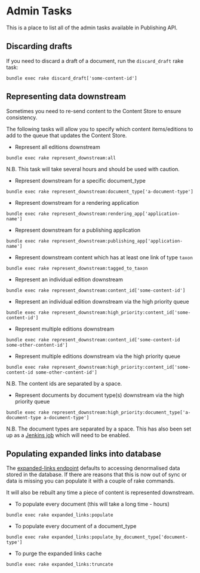 # Admin Tasks

This is a place to list all of the admin tasks available in Publishing API.

## Discarding drafts

If you need to discard a draft of a document, run the `discard_draft` rake task:

```
bundle exec rake discard_draft['some-content-id']
```

## Representing data downstream

Sometimes you need to re-send content to the Content Store to ensure consistency.

The following tasks will allow you to specify which content items/editions to add to the queue that updates the Content Store.

* Represent all editions downstream
```
bundle exec rake represent_downstream:all
```
N.B. This task will take several hours and should be used with caution.

* Represent downstream for a specific document_type
```
bundle exec rake represent_downstream:document_type['a-document-type']
```

* Represent downstream for a rendering application
```
bundle exec rake represent_downstream:rendering_app['application-name']
```

* Represent downstream for a publishing application
```
bundle exec rake represent_downstream:publishing_app['application-name']
```

* Represent downstream content which has at least one link of type `taxon`
```
bundle exec rake represent_downstream:tagged_to_taxon
```

* Represent an individual edition downstream
```
bundle exec rake represent_downstream:content_id['some-content-id']
```

* Represent an individual edition downstream via the high priority queue
```
bundle exec rake represent_downstream:high_priority:content_id['some-content-id']
```

* Represent multiple editions downstream
```
bundle exec rake represent_downstream:content_id['some-content-id some-other-content-id']
```

* Represent multiple editions downstream via the high priority queue
```
bundle exec rake represent_downstream:high_priority:content_id['some-content-id some-other-content-id']
```

N.B. The content ids are separated by a space.

* Represent documents by document type(s) downstream via the high priority queue
```
bundle exec rake represent_downstream:high_priority:document_type['a-document-type a-document-type']
```

N.B. The document types are separated by a space. This has also been set up as a
[Jenkins job](https://github.com/alphagov/govuk-puppet/blob/master/modules/govuk_jenkins/manifests/jobs/publishing_api_republish_organisations.pp) which will need to be enabled.

## Populating expanded links into database

The [expanded-links endpoint](api.md#get-v2expanded-linkscontent_id) defaults
to accessing denormalised data stored in the database. If there are reasons
that this is now out of sync or data is missing you can populate it with
a couple of rake commands.

It will also be rebuilt any time a piece of content is represented downstream.

* To populate every document (this will take a long time - hours)
```
bundle exec rake expanded_links:populate
```

* To populate every document of a document_type
```
bundle exec rake expanded_links:populate_by_document_type['document-type']
```

* To purge the expanded links cache
```
bundle exec rake expanded_links:truncate
```
